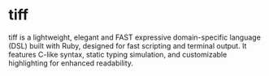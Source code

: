 # tiff
tiff is a lightweight, elegant and FAST expressive domain-specific language (DSL) built with Ruby, designed for fast scripting and terminal output. It features C-like syntax, static typing simulation, and customizable highlighting for enhanced readability.
